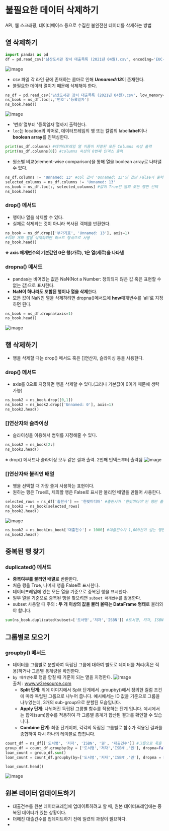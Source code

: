 # 불필요한 데이터 삭제하기 
API, 웹 스크래핑, 데이터베이스 등으로 수집한 불완전한 데이터를 삭제하는 방법

## 열 삭제하기
```py
import pandas as pd
df = pd.read_csv('남산도서관 장서 대출목록 (2021년 04월).csv', encoding='EUC-KR')
```
![image](https://github.com/user-attachments/assets/f69df931-25ec-4feb-b2fa-e81ef37d8af3)<br>
- csv 파일 각 라인 끝에 존재하는 콤마로 인해 ***Unnamed:13***이 존재한다.
- 불필요한 데이터 열이기 때문에 삭제해야 한다.

```py
ns_df = pd.read_csv('남산도서관 장서 대출목록 (2021년 04월).csv', low_memory=False)
ns_book = ns_df.loc[:,'번호':'등록일자'] 
ns_book.head()
```

![image](https://github.com/user-attachments/assets/2ede0316-aad0-4a0b-92d6-75046c881c8a)<br>
- '번호'열부터 '등록일자'열까지 출력한다.
- ```loc```는 location의 약어로, 데이터프레임의 행 또는 칼럼의 label**label**이나 **boolean array**를 인덱싱한다.
```py
print(ns_df.columns) #데이터프레임 열 이름이 저장된 모든 Columns 속성 출력
print(ns_df.columns[0]) #columns 속성의 0번째 인덱스 출력
```
- 원소별 비교(element-wise comparison)을 통해 열을 boolean array로 나타낼 수 있다.
```py
ns_df.columns != 'Unnamed: 13' #col 값이 'Unnamed: 13'인 값만 False가 출력
selected_columns = ns_df.columns != 'Unnamed: 13'
ns_book = ns_df.loc[:, selected_columns] #값이 True인 열의 모든 행만 선택
ns_book.head()
```

### drop() 메서드
- 행이나 열을 삭제할 수 있다.
- 실제로 삭제되는 것이 아니라 복사된 객체를 반환한다.
```py
ns_book = ns_df.drop(['부가기호', 'Unnamed: 13'], axis=1)  
#여러 개의 열을 삭제하려면 리스트 형식으로 사용 
ns_book.head()
```
**※ axis 매개변수의 기본값인 0은 행(가로), 1은 열(세로)을 나타냄**

### dropna() 메서드
- pandas는 비어있는 값은 NaN(Not a Number: 정의되지 않은 값 혹은 표현할 수 없는 값)으로 표시한다.
- **NaN이 하나라도 포함된 행이나 열을 삭제**한다.
- 모든 값이 NaN인 열을 삭제하려면 dropna()메서드에 **how**매개변수를 'all'로 지정하면 된다.
```py
ns_book = ns_df.dropna(axis=1)
ns_book.head()
```
![image](https://github.com/user-attachments/assets/2bd4c219-db80-47e9-a706-41cf4def8c45)


## 행 삭제하기
- 행을 삭제할 때는 drop() 메서드 혹은 []연산자, 슬라이싱 등을 사용한다.
  
### drop() 메서드
- axis를 0으로 지정하면 행을 삭제할 수 있다.(그러나 기본값이 0이기 때문에 생략 가능)
```py
ns_book2 = ns_book.drop([0,1])
ns_book2 = ns_book2.drop(['Unnamed: 0'], axis=1)
ns_book2.head()
```

### []연산자와 슬라이싱
- 슬라이싱을 이용해서 범위를 지정해줄 수 있다.
```py
ns_book2 = ns_book[2:]
ns_book2.head()
```
※ drop() 메서드나 슬라이싱 모두 같은 결과 출력. 2번째 인덱스부터 출력됨
![image](https://github.com/user-attachments/assets/7a086f6a-2e0a-45e4-8d3f-e5eeb7399ceb)

### []연산자와 불리언 배열
- 행을 선택할 때 가장 즐겨 사용하는 표현이다.
- 원하는 행은 True로, 제외할 행은 False로 표시한 불리언 배열을 만들어 사용한다.
```py
selected_rows = ns_df['출판사'] == '한빛미디어' #출판사가 '한빛미디어'인 행만 출력
ns_book2 = ns_book[selected_rows]
ns_book2.head()
```
![image](https://github.com/user-attachments/assets/249e11d9-5f86-4287-9e52-09f3b0bc70e7)

```py
ns_book2 = ns_book[ns_book['대출건수'] > 1000] #대출건수가 1,000건이 넘는 행만 출력
ns_book2.head()
```

## 중복된 행 찾기
### duplicated() 메서드
- **중복여부를 불리언 배열**로 반환한다.
- 처음 행을 True, 나머지 행을 False로 표시한다.
- 데이터프레임에 있는 모든 열을 기준으로 중복된 행을 표시한다.
- 일부 열을 기준으로 중복된 행을 찾으려면 ```subset 매개변수```를 활용한다.
- subset 사용할 때 주의 : **두 개 이상의 값을 불러 올때는 DataFrame 형태**로 불러와야 합니다.
```py
sum(ns_book.duplicated(subset=['도서명','저자','ISBN']) #도서명, 저자, ISBN으로 한정하여 중복 검사 
```

## 그룹별로 모으기 
### groupby() 메서드
- 데이터를 그룹별로 분할하여 독립된 그룹에 대하여 별도로 데이터를 처리(혹은 적용)하거나 그룹별 통계량을 확인한다.
- ```by 매개변수```로 행을 합칠 때 기준이 되는 열을 지정한다.
![image](https://github.com/user-attachments/assets/8e8e8079-93b7-40c7-a587-8ea3177a60b9) <br>
출처 : www.w3resource.com <br>
  - **Split 단계**: 위에 이미지에서 Split 단계에서 .groupby()에서 정의한 컬럼 조건에 따라 독립된 그룹으로 나누어 줍니다. 예시에서는 ID 값을 기준으로 그룹을 나누었는데, 3개의 sub-group으로 분할된 모습입니다.
  - **Apply 단계**: 나뉘어진 독립된 그룹별 함수를 적용하는 단계 입니다. 예시에서는 합계(sum)함수를 적용하여 각 그룹별 총계가 합산된 결과를 확인할 수 있습니다.
  - **Combine 단계**: 최종 단계이며, 각각의 독립된 그룹별로 함수가 적용된 결과를 종합하여 다시 하나의 테이블로 합칩니다.
```py
count_df = ns_df[['도서명', '저자', 'ISBN', '권', '대출건수']] #그룹으로 묶을 기준 열과 대출건수 열만 선택해서 사용
group_df = count_df.groupby(by = ['도서명','저자','ISBN','권'], dropna=False) #이 4개의 열을 묶어줌 (groupby는 NaN이 있는 행을 삭제하기 대문에 dropna = False 설정)
loan_count = group_df.sum()
loan_count = count_df.groupby(by=['도서명','저자','ISBN','권'], dropna = False).sum() #

loan_count.head()
```
![image](https://github.com/user-attachments/assets/65cd401a-5ca0-4ca2-bacc-b3d96ce1ee57)


## 원본 데이터 업데이트하기 
- 대출건수를 원본 데이터프레임에 업데이트하려고 할 때, 원본 데이터프레임에는 중복된 데이터가 있는 상황이다.
- 더해진 대출건수를 업데이트하기 전에 일련의 과정이 필요하다.
- 
